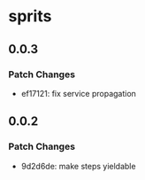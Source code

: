 # sprits

## 0.0.3

### Patch Changes

- ef17121: fix service propagation

## 0.0.2

### Patch Changes

- 9d2d6de: make steps yieldable

